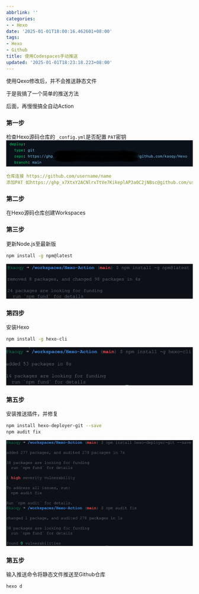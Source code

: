 ```yaml
---
abbrlink: ''
categories:
- - Hexo
date: '2025-01-01T18:00:16.462601+08:00'
tags:
- Hexo
- Github
title: 使用Codespaces手动推送
updated: '2025-01-01T18:23:18.223+08:00'
---
```

使用Qexo修改后，并不会推送静态文件

于是我搞了一个简单的推送方法

后面，再慢慢搞全自动Action

### 第一步

检查Hexo源码仓库的 `_config.yml`是否配置 `PAT`密钥 ![](https://raw.githubusercontent.com/kaoqy/Image/refs/heads/main/25/1/IMG_5019.jpeg)

```yaml
仓库连接 https://github.com/username/name
添加PAT 如https://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@github.com/username/name
```

### 第二步

在Hexo源码仓库创建Workspaces

### 第三步

更新Node.js至最新版

```bash
npm install -g npm@latest
```

![](https://raw.githubusercontent.com/kaoqy/Image/refs/heads/main/25/1/IMG_5020.jpeg)

### 第四步

安装Hexo

```bash
npm install -g hexo-cli
```

![](https://raw.githubusercontent.com/kaoqy/Image/refs/heads/main/25/1/IMG_5022.jpeg)

### 第五步

安装推送插件，并修复

```bash
npm install hexo-deployer-git --save
npm audit fix
```

![](https://raw.githubusercontent.com/kaoqy/Image/refs/heads/main/25/1/IMG_5023.jpeg)

### 第五步

输入推送命令将静态文件推送至Github仓库

```bash
hexo d
```
